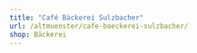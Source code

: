 ```yaml
---
title: "Café Bäckerei Sulzbacher"
url: /altmuenster/cafe-baeckerei-sulzbacher/
shop: Bäckerei
---
```

